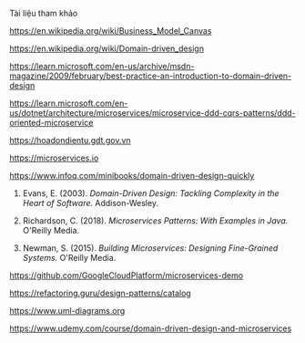 Tài liệu tham khảo

https://en.wikipedia.org/wiki/Business_Model_Canvas

https://en.wikipedia.org/wiki/Domain-driven_design

https://learn.microsoft.com/en-us/archive/msdn-magazine/2009/february/best-practice-an-introduction-to-domain-driven-design

https://learn.microsoft.com/en-us/dotnet/architecture/microservices/microservice-ddd-cqrs-patterns/ddd-oriented-microservice

https://hoadondientu.gdt.gov.vn

https://microservices.io

https://www.infoq.com/minibooks/domain-driven-design-quickly

1. Evans, E. (2003). _Domain-Driven Design: Tackling Complexity in the Heart of Software._ Addison-Wesley.

2. Richardson, C. (2018). _Microservices Patterns: With Examples in Java._ O'Reilly Media.

3. Newman, S. (2015). _Building Microservices: Designing Fine-Grained Systems._ O'Reilly Media.

https://github.com/GoogleCloudPlatform/microservices-demo





https://refactoring.guru/design-patterns/catalog

https://www.uml-diagrams.org

https://www.udemy.com/course/domain-driven-design-and-microservices